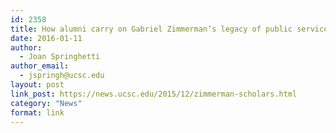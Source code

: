 ```yaml
---
id: 2358
title: How alumni carry on Gabriel Zimmerman’s legacy of public service
date: 2016-01-11
author:
  - Joan Springhetti
author_email:
  - jspringh@ucsc.edu
layout: post
link_post: https://news.ucsc.edu/2015/12/zimmerman-scholars.html
category: "News"
format: link
---
```

